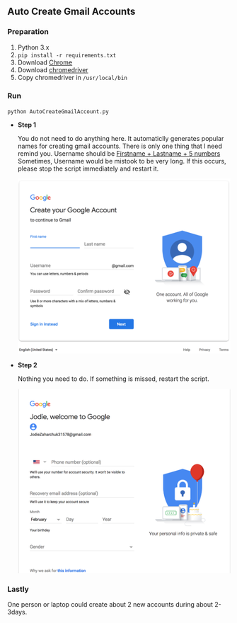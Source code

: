 ## Auto Create Gmail Accounts

### Preparation

1. Python 3.x
2. `pip install -r requirements.txt`
3. Download [Chrome](https://www.google.com/chrome/) 
4. Download [chromedriver](https://chromedriver.chromium.org/downloads)
5. Copy chromedriver in `/usr/local/bin`

### Run 

`python AutoCreateGmailAccount.py`

- **Step 1**

  You do not need to do anything here. It automaticlly generates popular names for creating gmail accounts. There is only one thing that I need remind you. Username should be <u>Firstname + Lastname + 5 numbers</u>  Sometimes, Username would be mistook to be very long. If this occurs, please stop the script immediately and restart it.

  ![step1](./figures/step1.png)

- **Step 2**

  Nothing you need to do. If something is missed, restart the script.

  ![step2](./figures/step2.png)


### Lastly

One person or laptop could create about 2 new accounts during about 2-3days.





